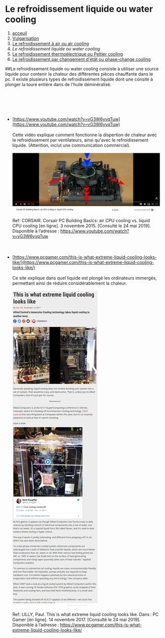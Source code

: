 <h1> Le refroidissement liquide ou water cooling </h1>

1. [acceuil](index.md)
1. [Vulgarisation](vulgarisation.md)
1. [Le refroidissement à air ou air cooling](aircooling.md)
1. *Le refroidissement liquide ou water cooling*
1. [Le refroidissement thermoélectrique ou Peltier cooling](pelitercooling.md)
1. [Le refroidissement par changement d'étât ou phase-change cooling](phasechangecooling.md)

##Le refroidissement liquide ou water cooling consiste à utiliser une source liquide pour contenir la chaleur des différentes pièces chauffante dans le pc. Il existe plusieurs types de refroidissement liquide dont une consite à plonger la toure entière dans de l'huile déminéralisé.

<br>                                                                                                                                        </br>
<br>                                                                                                                                        </br>
- [https://www.youtube.com/watch?v=vG3W6yvqTuw](https://www.youtube.com/watch?v=vG3W6yvqTuw)
<br>                                                                                                                                   </br>
Cette vidéo explique comment fonctionne la dispertion de chaleur avec le refroidissement par ventilateurs, ainsi qu'avec le refroidissement liquide. (Attention, inclut une communication commercial).
<br>                                                                                                                                   </br>
![Youtube video air cooling corsaire](/image/ytcorsair.png)
<br>                                                                                                                                   </br>
Ref: CORSAIR. Corsair PC Building Basics: air CPU cooling vs. liquid CPU cooling [en ligne]. 3 novembre 2015. [Consulté le 24 mai 2019]. Disponible à l’adresse : https://www.youtube.com/watch?v=vG3W6yvqTuw
<br>                                                                                                                                   </br>
<br>                                                                                                                                   </br>
- [https://www.pcgamer.com/this-is-what-extreme-liquid-cooling-looks-like/](https://www.pcgamer.com/this-is-what-extreme-liquid-cooling-looks-like/)
<br>                                                                                                                                   </br>
Ce site explique dans quel liquide est plongé les ordinateurs immergés, permettant ainsi de réduire considérablement la chaleur.
<br>                                                                                                                                   </br>
![immerges PC water cooling](/image/imliquidcl.png)
<br>                                                                                                                                   </br>
Ref: LILLY, Paul. This is what extreme liquid cooling looks like. Dans : PC Gamer [en ligne]. 14 novembre 2017. [Consulté le 24 mai 2019]. Disponible à l’adresse : https://www.pcgamer.com/this-is-what-extreme-liquid-cooling-looks-like/
<br>                                                                                                                                   </br>
<br>                                                                                                                                   </br>




